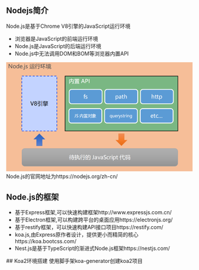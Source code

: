 ## Nodejs简介
Node.js是基于Chrome V8引擎的JavaScript运行环境
<ul>
<li>
浏览器是JavaScript的前端运行环境
</li>
<li>
Node.js是JavaScript的后端运行环境
</li>
<li>
Node.js中无法调用DOM和BOM等浏览器内置API
</li>
</ul>
<img src="images/1.png"/>
Node.js的官网地址为<a>https://nodejs.org/zh-cn/</a>

## Node.js的框架
<ul>
<li>
基于Express框架,可以快速构建框架<a>http://www.expressjs.com.cn/</a>

</li>
<li>
基于Electron框架,可以构建跨平台的桌面应用<a>https://electronjs.org/</a>
</li>
<li>
基于restify框架，可以快速构建API接口项目<a>https://restify.com/</a>
</li>
<li>koa.js,由Express原作者设计，提供更小而精简的核心<a>https://koa.bootcss.com/</a>
</li>
<li>
Nest.js是基于TypeScript的渐进式Node.js框架<a>https://nestjs.com/</a>
</li>
</ul>
## Koa2环境搭建
使用脚手架koa-generator创建koa2项目

